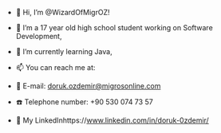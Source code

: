 - 👋 Hi, I’m @WizardOfMigrOZ!
- 👀 I’m a 17 year old high school student working on Software Development,
- 🌱 I’m currently learning Java,

- 📫 You can reach me at:
- 📧 E-mail: doruk.ozdemir@migrosonline.com
- ☎️ Telephone number: +90 530 074 73 57
- 🔗 My LinkedInhttps://www.linkedin.com/in/doruk-0zdemir/

<!---
WizardOfMigrOZ/WizardOfMigrOZ is a ✨ special ✨ repository because its `README.md` (this file) appears on your GitHub profile.
You can click the Preview link to take a look at your changes.
--->
